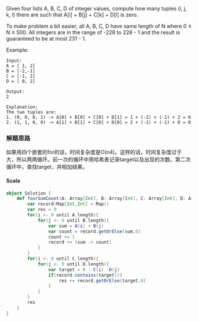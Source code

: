 Given four lists A, B, C, D of integer values, compute how many tuples (i, j, k, l) there are such that A[i] + B[j] + C[k] + D[l] is zero.

To make problem a bit easier, all A, B, C, D have same length of N where 0 ≤ N ≤ 500. All integers are in the range of -228 to 228 - 1 and the result is guaranteed to be at most 231 - 1.

Example:
```
Input:
A = [ 1, 2]
B = [-2,-1]
C = [-1, 2]
D = [ 0, 2]

Output:
2

Explanation:
The two tuples are:
1. (0, 0, 0, 1) -> A[0] + B[0] + C[0] + D[1] = 1 + (-2) + (-1) + 2 = 0
2. (1, 1, 0, 0) -> A[1] + B[1] + C[0] + D[0] = 2 + (-1) + (-1) + 0 = 0
```

### 解题思路
如果用四个嵌套的for的话，时间复杂度是O(n4)。这样的话，时间复杂度过于大，所以两两循环。前一次的循环中用哈希表记录target以及出现的次数。第二次循环中，查找target，并相加结果。
#### Scala
```scala
object Solution {
    def fourSumCount(A: Array[Int], B: Array[Int], C: Array[Int], D: Array[Int]): Int = {
        var record:Map[Int,Int] = Map()
        var res = 0
        for(i <- 0 until A.length){
            for(j <- 0 until B.length){
                var sum = A(i) + B(j)
                var count = record.getOrElse(sum,0)
                count += 1
                record += (sum -> count)
            }
        }
        for(i <- 0 until C.length){
            for(j <- 0 until D.length){
                var target = 0 - C(i) -D(j)
                if(record.contains(target)){
                    res += record.getOrElse(target,0)
                }
            }
        }
        res
    }
}
```